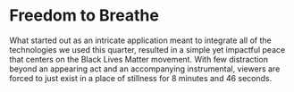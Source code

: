 # Freedom to Breathe
What started out as an intricate application meant to integrate all of the technologies we used this quarter, resulted in a simple yet impactful peace that centers on the Black Lives Matter movement. With few distraction beyond an appearing act and an accompanying instrumental, viewers are forced to just exist in a place of stillness for 8 minutes and 46 seconds. 
